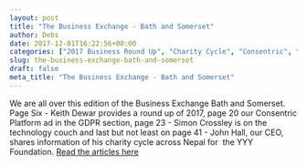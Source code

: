 ```yaml
---
layout: post
title: "The Business Exchange - Bath and Somerset"
author: Debs
date: 2017-12-01T16:22:56+00:00
categories: ["2017 Business Round Up", "Charity Cycle", "Consentric", "GDPR", "Insight", "MyLife Digital", "Opinions", "The Business Exchange Bath and Somerset", "Wood for Trees"]
slug: the-business-exchange-bath-and-somerset
draft: false
meta_title: "The Business Exchange - Bath and Somerset"
---
```


We are all over this edition of the Business Exchange Bath and Somerset.  Page Six - Keith Dewar provides a round up of 2017, page 20 our Consentric Platform ad in the GDPR section, page 23 - Simon Crossley is on the technology couch and last but not least on page 41 - John Hall, our CEO, shares information of his charity cycle across Nepal for  the YYY Foundation. [Read the articles here](http://bit.ly/MLD_TBEBathSomerset)